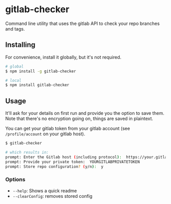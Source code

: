 # gitlab-checker

Command line utility that uses the gitlab API to check your repo branches and tags.

## Installing

For convenience, install it globally, but it's not required.

```bash
# global
$ npm install -g gitlab-checker

# local
$ npm install gitlab-checker
```

## Usage

It'll ask for your details on first run and provide you the option to save them. Note that there's no encryption going on, things are saved in plaintext.

You can get your gitlab token from your gitlab account (see `/profile/account` on your gitlab host). 

```bash
$ gitlab-checker

# which results in:
prompt: Enter the Gitlab host (including protocol):  https://your.gitlab.host
prompt: Provide your private token:  YOURGITLABPRIVATETOKEN
prompt: Store repo configuration? (y/n):  y
```

### Options

- `--help`: Shows a quick readme
- `--clearConfig`: removes stored config

